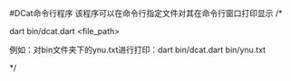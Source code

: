 #DCat命令行程序
该程序可以在命令行指定文件对其在命令行窗口打印显示
/*

dart bin/dcat.dart <file_path>

例如：对bin文件夹下的ynu.txt进行打印：dart bin/dcat.dart bin/ynu.txt


*/